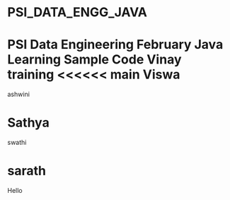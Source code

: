 # PSI_DATA_ENGG_JAVA
PSI Data Engineering February Java Learning Sample Code
Vinay
training
<<<<<< main
Viswa
=======
ashwini

Sathya
=======
swathi

sarath
=======
Hello


